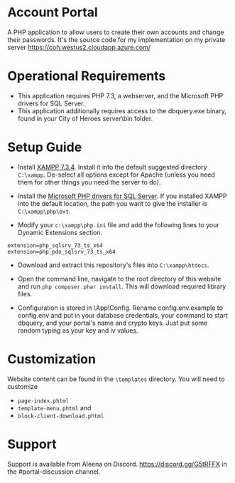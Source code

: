 # Account Portal

A PHP application to allow users to create their own accounts and change their passwords. It's the source code for my implementation on my private server https://coh.westus2.cloudapp.azure.com/

# Operational Requirements

* This application requires PHP 7.3, a webserver, and the Microsoft PHP drivers for SQL Server.
* This application additionally requires access to the dbquery.exe binary, found in your City of Heroes server\bin folder.

# Setup Guide

* Install [XAMPP 7.3.4](https://www.apachefriends.org/index.html). Install it into the default suggested directory `C:\xampp`. De-select all options except for Apache (unless you need them for other things you need the server to do).

* Install the [Microsoft PHP drivers for SQL Server](https://www.microsoft.com/en-us/download/details.aspx?id=57916). If you installed XAMPP into the default location, the path you want to give the installer is `C:\xampp\php\ext`.

* Modify your `c:\xampp\php.ini` file and add the following lines to your Dynamic Extensions section.
```
extension=php_sqlsrv_73_ts_x64
extension=php_pdo_sqlsrv_73_ts_x64
```

* Download and extract this repository's files into `C:\xampp\htdocs`.

* Open the command line, navigate to the root directory of this website and run `php composer.phar install`. This will download required library files.

* Configuration is stored in \App\Config. Rename config.env.example to config.env and put in your database credentials, your command to start dbquery, and your portal's name and crypto keys. Just put some random typing as your key and iv values.

# Customization

Website content can be found in the `\templates` directory. You will need to customize 

* `page-index.phtml`
* `template-menu.phtml` and
* `block-client-download.phtml`

# Support

Support is available from Aleena on Discord. https://discord.gg/G5tRFFX in the #portal-discussion channel.
